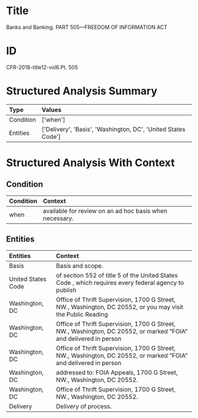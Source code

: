 # Title

 Banks and Banking. PART 505—FREEDOM OF INFORMATION ACT


# ID

 CFR-2018-title12-vol6.Pt. 505


# Structured Analysis Summary

| Type      | Values                                                        |
|:----------|:--------------------------------------------------------------|
| Condition | ['when']                                                      |
| Entities  | ['Delivery', 'Basis', 'Washington, DC', 'United States Code'] |


# Structured Analysis With Context

 


## Condition

| Condition   | Context                                                  |
|:------------|:---------------------------------------------------------|
| when        | available for review on an ad hoc basis when  necessary. |


## Entities

| Entities           | Context                                                                                                                      |
|:-------------------|:-----------------------------------------------------------------------------------------------------------------------------|
| Basis              | Basis  and scope.                                                                                                            |
| United States Code | of section 552 of title 5 of the United States Code , which requires every federal agency to publish                         |
| Washington, DC     | Office of Thrift Supervision, 1700 G Street, NW., Washington, DC 20552, or you may visit the Public Reading                  |
| Washington, DC     | Office of Thrift Supervision, 1700 G Street, NW., Washington, DC 20552, or marked &#8220;FOIA&#8221; and delivered in person |
| Washington, DC     | Office of Thrift Supervision, 1700 G Street, NW., Washington, DC 20552, or marked &#8220;FOIA&#8221; and delivered in person |
| Washington, DC     | addressed to: FOIA Appeals, 1700 G Street, NW., Washington, DC  20552.                                                       |
| Washington, DC     | Office of Thrift Supervision, 1700 G Street, NW., Washington, DC  20552.                                                     |
| Delivery           | Delivery  of process.                                                                                                        |


